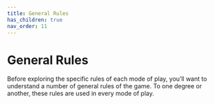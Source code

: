 ```yaml
---
title: General Rules
has_children: true
nav_order: 11
---
```


# General Rules
Before exploring the specific rules of each mode of play, you’ll want to understand a number of general rules of the game. To one degree or another, these rules are used in every mode of play.
